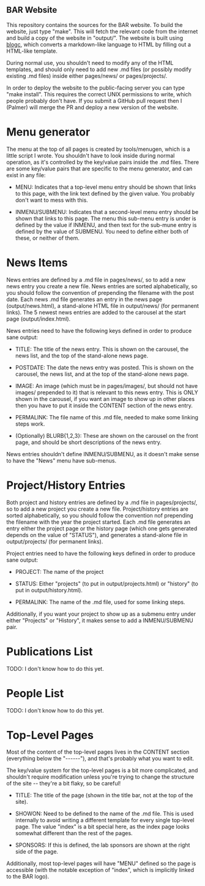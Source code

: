 BAR Website
------
This repository contains the sources for the BAR website.  To build the
website, just type "make".  This will fetch the relevant code from the internet
and build a copy of the website in "output/".  The website is built using
[blogc](http://blogc.org), which converts a markdown-like language to HTML by
filling out a HTML-like template.

During normal use, you shouldn't need to modify any of the HTML templates, and
should only need to add new .md files (or possibly modify existing .md files)
inside either pages/news/ or pages/projects/.

In order to deploy the website to the public-facing server you can type "make
install".  This requires the correct UNIX permissions to write, which people
probably don't have.  If you submit a GitHub pull request then I (Palmer) will
merge the PR and deploy a new version of the website.

# Menu generator

The menu at the top of all pages is created by tools/menugen, which is a little
script I wrote.  You shouldn't have to look inside during normal operation, as
it's controlled by the key/value pairs inside the .md files.  There are some
key/value pairs that are specific to the menu generator, and can exist in any
file:

* MENU: Indicates that a top-level menu entry should be shown that links to
  this page, with the link text defined by the given value.  You probably don't
  want to mess with this.

* INMENU/SUBMENU: Indicates that a second-level menu entry should be shown that
  links to this page.  The menu this sub-menu entry is under is defined by the
  value if INMENU, and then text for the sub-mune entry is defined by the value
  of SUBMENU.  You need to define either both of these, or neither of them.

# News Items

News entries are defined by a .md file in pages/news/, so to add a new news
entry you create a new file.  News entries are sorted alphabetically, so you
should follow the convention of prepending the filename with the post date.
Each news .md file generates an entry in the news page (output/news.html), a
stand-alone HTML file in output/news/ (for permanent links).  The 5 newest news
entries are added to the carousel at the start page (output/index.html).  

News entries need to have the following keys defined in order to produce sane
output:

* TITLE: The title of the news entry.  This is shown on the carousel, the news
  list, and the top of the stand-alone news page.

* POSTDATE: The date the news entry was posted.  This is shown on the carousel,
  the news list, and at the top of the stand-alone news page.

* IMAGE: An image (which must be in pages/images/, but should not have images/
  prepended to it) that is relevant to this news entry.  This is ONLY shown in
  the carousel, if you want an image to show up in other places then you have
  to put it inside the CONTENT section of the news entry.

* PERMALINK: The file name of this .md file, needed to make some linking steps
  work.

* (Optionally) BLURB{1,2,3}: These are shown on the carousel on the front page,
  and should be short descriptions of the news entry. 

News entries shouldn't define INMENU/SUBMENU, as it doesn't make sense to have
the "News" menu have sub-menus.  

# Project/History Entries

Both project and history entries are defined by a .md file in pages/projects/,
so to add a new project you create a new file.  Project/history entries are
sorted alphabetically, so you should follow the convention nof prepending the
filename with the year the project started.  Each .md file generates an entry
either the project page or the history page (which one gets generated depends
on the value of "STATUS"), and generates a stand-alone file in output/projects/
(for permanent links).

Project entries need to have the following keys defined in order to produce
sane output:

* PROJECT: The name of the project

* STATUS: Either "projects" (to put in output/projects.html) or "history" (to
  put in output/history.html).

* PERMALINK: The name of the .md file, used for some linking steps.

Additionally, if you want your project to show up as a submenu entry under
either "Projects" or "History", it makes sense to add a INMENU/SUBMENU pair. 

# Publications List

TODO: I don't know how to do this yet.

# People List

TODO: I don't know how to do this yet.

# Top-Level Pages

Most of the content of the top-level pages lives in the CONTENT section
(everything below the "------"), and that's probably what you want to edit.

The key/value system for the top-level pages is a bit more complicated, and
shouldn't require modification unless you're trying to change the structure of
the site -- they're a bit flaky, so be careful! 

* TITLE: The title of the page (shown in the title bar, not at the top of the
  site).

* SHOWON: Need to be defined to the name of the .md file.  This is used
  internally to avoid writing a different template for every single top-level
  page.  The value "index" is a bit special here, as the index page looks
  somewhat different than the rest of the pages.

* SPONSORS: If this is defined, the lab sponsors are shown at the right side of
  the page.

Additionally, most top-level pages will have "MENU" defined so the page is
accessible (with the notable exception of "index", which is implicitly linked
to the BAR logo).
